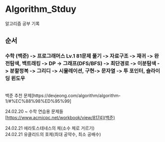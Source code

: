 # Algorithm_Stduy
알고리즘 공부 기록  

 
## 순서
### 수학 (백준) -> 프로그래머스 Lv.1 81문제 풀기 -> 자료구조 -> 재귀 -> 완전탐색, 백트래킹 -> DP -> 그래프(DFS/BFS) -> 최단경로 -> 이분탐색 -> 분할정복 -> 그리디 -> 시뮬레이션, 구현-> 문자열 -> 투 포인터, 슬라이딩 윈도우

</br>  
백준 추천 문제[https://devjeong.com/algorithm/algorithm-1/#%EC%88%98%ED%95%99]
</br>

24.02.20 ~ 
수학 연습용 문제들[https://www.acmicpc.net/workbook/view/8174](백준)


24.02.21 에라토스테네스의 체(소수 체로 거르기) </br>
24.02.21 유클리드의 호제(최대 공약수, 최소 공배수)
